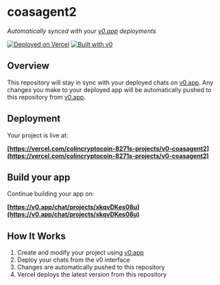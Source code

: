 # coasagent2

*Automatically synced with your [v0.app](https://v0.app) deployments*

[![Deployed on Vercel](https://img.shields.io/badge/Deployed%20on-Vercel-black?style=for-the-badge&logo=vercel)](https://vercel.com/colincryptocoin-8271s-projects/v0-coasagent2)
[![Built with v0](https://img.shields.io/badge/Built%20with-v0.app-black?style=for-the-badge)](https://v0.app/chat/projects/xkqvDKes08u)

## Overview

This repository will stay in sync with your deployed chats on [v0.app](https://v0.app).
Any changes you make to your deployed app will be automatically pushed to this repository from [v0.app](https://v0.app).

## Deployment

Your project is live at:

**[https://vercel.com/colincryptocoin-8271s-projects/v0-coasagent2](https://vercel.com/colincryptocoin-8271s-projects/v0-coasagent2)**

## Build your app

Continue building your app on:

**[https://v0.app/chat/projects/xkqvDKes08u](https://v0.app/chat/projects/xkqvDKes08u)**

## How It Works

1. Create and modify your project using [v0.app](https://v0.app)
2. Deploy your chats from the v0 interface
3. Changes are automatically pushed to this repository
4. Vercel deploys the latest version from this repository

